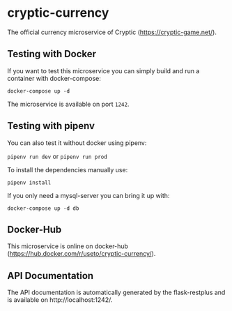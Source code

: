 cryptic-currency
============

The official currency microservice of Cryptic (https://cryptic-game.net/).

## Testing with Docker

If you want to test this microservice you can simply build and run a 
container with docker-compose:

`docker-compose up -d`

The microservice is available on port `1242`.

## Testing with pipenv

You can also test it without docker using pipenv:

`pipenv run dev` or `pipenv run prod`

To install the dependencies manually use:

`pipenv install`

If you only need a mysql-server you can bring it up with:

`docker-compose up -d db`

## Docker-Hub

This microservice is online on docker-hub (https://hub.docker.com/r/useto/cryptic-currency/).

## API Documentation
The API documentation is automatically generated by the flask-restplus and is available on http://localhost:1242/.
